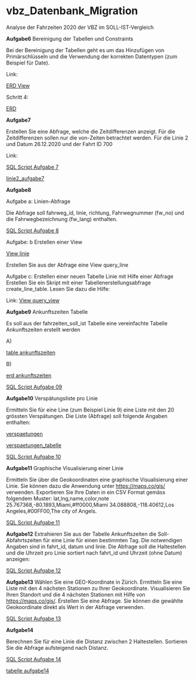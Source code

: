 # vbz_Datenbank_Migration
Analyse der Fahrzeiten 2020 der VBZ im SOLL-IST-Vergleich


**Aufgabe6**
Bereinigung der Tabellen und Constraints

Bei der Bereinigung der Tabellen geht es um das Hinzufügen von Primärschlüsseln und die Verwendung der korrekten Datentypen (zum Beispiel für Date).

Link:

[ERD View](https://github.com/akilicaslan/vbz_Datenbank_Migration/tree/main/Bilder/Aufgabe6_ERD.bmp)

Schritt 4:

[ERD](https://github.com/akilicaslan/vbz_Datenbank_Migration/tree/main/Bilder/Aufgabe6_ERD_Schritt4.bmp)


**Aufgabe7**

Erstellen Sie eine Abfrage, welche die Zeitdifferenzen anzeigt. Für die Zeitdifferenzen sollen nur die von-Zeiten betrachtet werden. Für die Linie 2 und Datum 26.12.2020 und der Fahrt ID 700

Link:

[SQL Script Aufgabe 7](https://github.com/akilicaslan/vbz_Datenbank_Migration/tree/main/Scripts/aufgabe7.sql)

[linie2_aufgabe7](https://github.com/akilicaslan/vbz_Datenbank_Migration/tree/main/Bilder/linie2_aufgabe7.jpg)



**Aufgabe8**

Aufgabe a: Linien-Abfrage

Die Abfrage soll fahrweg_id, linie, richtung, Fahrwegnummer (fw_no) und die Fahrwegbezeichnung (fw_lang) enthalten.

[SQL Script Aufgabe 8](https://github.com/akilicaslan/vbz_Datenbank_Migration/tree/main/Scripts/aufgabe8.sql)


Aufgabe: b Erstellen einer View

[View linie](https://github.com/akilicaslan/vbz_Datenbank_Migration/tree/main/Bilder/linie.jpg)



Erstellen Sie aus der Abfrage eine View query_line


Aufgabe c: Erstellen einer neuen Tabelle Linie mit Hilfe einer Abfrage
Erstellen Sie ein Skript mit einer Tabellenerstellungsabfrage create_line_table. Lesen Sie dazu die Hilfe:

Link:
[View query_view](https://github.com/akilicaslan/vbz_Datenbank_Migration/tree/main/Bilder/query_line.jpg)



**Aufgabe9**
Ankunftszeiten Tabelle

Es soll aus der fahrzeiten_soll_ist Tabelle eine vereinfachte Tabelle Ankunftszeiten erstellt werden

A)

[table ankunftszeiten](https://github.com/akilicaslan/vbz_Datenbank_Migration/tree/main/Bilder/aufgabe9_ankunftszeiten.jpg)

B)

[erd ankunftszeiten](https://github.com/akilicaslan/vbz_Datenbank_Migration/tree/main/Bilder/aufgabe9_ankunftszeiten_erd.png)


[SQL Script Aufgabe 09](https://github.com/akilicaslan/vbz_Datenbank_Migration/tree/main/Scripts/aufgabe9a.sql)

**Aufgabe10**
Verspätungsliste pro Linie

Ermitteln Sie für eine Line (zum Beispiel Linie 9) eine Liste mit den 20 grössten Verspätungen. Die Liste (Abfrage) soll folgende Angaben enthalten:

[verspaetungen](https://github.com/akilicaslan/vbz_Datenbank_Migration/tree/main/Bilder/aufgabe10.png)

[verspaetungen_tabelle](https://github.com/akilicaslan/vbz_Datenbank_Migration/tree/main/Bilder/verspaetung_20.jpg)


[SQL Script Aufgabe 10](https://github.com/akilicaslan/vbz_Datenbank_Migration/tree/main/Scripts/aufgabe10.sql)


**Aufgabe11**
Graphische Visualisierung einer Linie

Ermitteln Sie über die Geokoordinaten eine graphische Visualisierung einer Linie. Sie können dazu die Anwendung unter https://maps.co/gis/ verwenden.
Exportieren Sie Ihre Daten in ein CSV Format gemäss folgendem Muster:
lat,lng,name,color,note 25.767368,-80.1893,Miami,#ff0000,Miami 34.088808,-118.40612,Los Angeles,#00FF00,The city of Angels.


[SQL Script Aufgabe 11](https://github.com/akilicaslan/vbz_Datenbank_Migration/tree/main/Scripts/aufgabe11.sql)


**Aufgabe12**
Extrahieren Sie aus der Tabelle Ankunftszeiten die Soll-Abfahrtszeiten für eine Linie für einen bestimmten Tag. Die notwendigen Angaben sind in fahrt_id, datum und linie.
Die Abfrage soll die Haltestellen und die Uhrzeit pro Linie sortiert nach fahrt_id und Uhrzeit (ohne Datum) anzeigen:

[SQL Script Aufgabe 12](https://github.com/akilicaslan/vbz_Datenbank_Migration/tree/main/Scripts/aufgabe12.sql)


**Aufgabe13**
Wählen Sie eine GEO-Koordinate in Zürich. Ermitteln Sie eine Liste mit den 4 nächsten Stationen zu Ihrer Geokoordinate. Visualisieren Sie Ihren Standort und die 4 nächsten Stationen mit Hilfe von https://maps.co/gis/.
Erstellen Sie eine Abfrage. Sie können die gewählte Geokoordinate direkt als Wert in der Abfrage verwenden.


[SQL Script Aufgabe 13](https://github.com/akilicaslan/vbz_Datenbank_Migration/tree/main/Scripts/aufgabe13.sql)


**Aufgabe14**

Berechnen Sie für eine Linie die Distanz zwischen 2 Haltestellen. Sortieren Sie die Abfrage aufsteigend nach Distanz.


[SQL Script Aufgabe 14](https://github.com/akilicaslan/vbz_Datenbank_Migration/tree/main/Scripts/aufgabe14.sql)


[tabelle aufgabe14](https://github.com/akilicaslan/vbz_Datenbank_Migration/tree/main/Bilder/aufgabe14.jpg)







